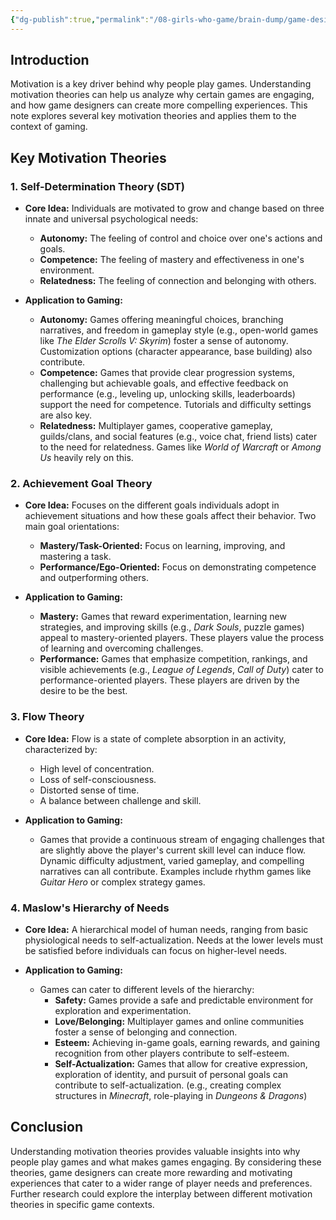 ```yaml
---
{"dg-publish":true,"permalink":"/08-girls-who-game/brain-dump/game-design-notes/game-psychology/motivation-theory-in-relation-to-gaming/","dgPassFrontmatter":true}
---
```


## Introduction

Motivation is a key driver behind why people play games. Understanding motivation theories can help us analyze why certain games are engaging, and how game designers can create more compelling experiences. This note explores several key motivation theories and applies them to the context of gaming.

## Key Motivation Theories

### 1. Self-Determination Theory (SDT)

*   **Core Idea:** Individuals are motivated to grow and change based on three innate and universal psychological needs:
    *   **Autonomy:** The feeling of control and choice over one's actions and goals.
    *   **Competence:** The feeling of mastery and effectiveness in one's environment.
    *   **Relatedness:** The feeling of connection and belonging with others.

*   **Application to Gaming:**
    *   **Autonomy:** Games offering meaningful choices, branching narratives, and freedom in gameplay style (e.g., open-world games like *The Elder Scrolls V: Skyrim*) foster a sense of autonomy.  Customization options (character appearance, base building) also contribute.
    *   **Competence:** Games that provide clear progression systems, challenging but achievable goals, and effective feedback on performance (e.g., leveling up, unlocking skills, leaderboards) support the need for competence.  Tutorials and difficulty settings are also key.
    *   **Relatedness:** Multiplayer games, cooperative gameplay, guilds/clans, and social features (e.g., voice chat, friend lists) cater to the need for relatedness. Games like *World of Warcraft* or *Among Us* heavily rely on this.

### 2. Achievement Goal Theory

*   **Core Idea:** Focuses on the different goals individuals adopt in achievement situations and how these goals affect their behavior. Two main goal orientations:
    *   **Mastery/Task-Oriented:** Focus on learning, improving, and mastering a task.
    *   **Performance/Ego-Oriented:** Focus on demonstrating competence and outperforming others.

*   **Application to Gaming:**
    *   **Mastery:** Games that reward experimentation, learning new strategies, and improving skills (e.g., *Dark Souls*, puzzle games) appeal to mastery-oriented players. These players value the process of learning and overcoming challenges.
    *   **Performance:** Games that emphasize competition, rankings, and visible achievements (e.g., *League of Legends*, *Call of Duty*) cater to performance-oriented players. These players are driven by the desire to be the best.

### 3. Flow Theory

*   **Core Idea:** Flow is a state of complete absorption in an activity, characterized by:
    *   High level of concentration.
    *   Loss of self-consciousness.
    *   Distorted sense of time.
    *   A balance between challenge and skill.

*   **Application to Gaming:**
    *   Games that provide a continuous stream of engaging challenges that are slightly above the player's current skill level can induce flow.  Dynamic difficulty adjustment, varied gameplay, and compelling narratives can all contribute.  Examples include rhythm games like *Guitar Hero* or complex strategy games.

### 4. Maslow's Hierarchy of Needs

*   **Core Idea:** A hierarchical model of human needs, ranging from basic physiological needs to self-actualization. Needs at the lower levels must be satisfied before individuals can focus on higher-level needs.

*   **Application to Gaming:**
    *   Games can cater to different levels of the hierarchy:
        *   **Safety:** Games provide a safe and predictable environment for exploration and experimentation.
        *   **Love/Belonging:** Multiplayer games and online communities foster a sense of belonging and connection.
        *   **Esteem:** Achieving in-game goals, earning rewards, and gaining recognition from other players contribute to self-esteem.
        *   **Self-Actualization:** Games that allow for creative expression, exploration of identity, and pursuit of personal goals can contribute to self-actualization. (e.g., creating complex structures in *Minecraft*, role-playing in *Dungeons & Dragons*)

## Conclusion

Understanding motivation theories provides valuable insights into why people play games and what makes games engaging. By considering these theories, game designers can create more rewarding and motivating experiences that cater to a wider range of player needs and preferences. Further research could explore the interplay between different motivation theories in specific game contexts.
